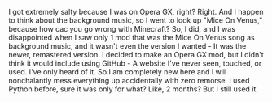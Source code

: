 I got extremely salty because I was on Opera GX, right? Right. And I happen to think about the background music, so I went to look up "Mice On Venus," because how cac you go wrong with Minecraft?
So, I did, and I was disappointed when I saw only 1 mod that was the Mice On Venus song as background music, and it wasn't even the version I wanted - It was the newer, remastered version.
I decided to make an Opera GX mod, but I didn't think it would include using GitHub - A website I've never seen, touched, or used. I've only heard of it.
So I am completely new here and I will nonchalantly mess everything up accidentally with zero remorse. I used Python before, sure it was only for what? Like, 2 months? But I still used it.

